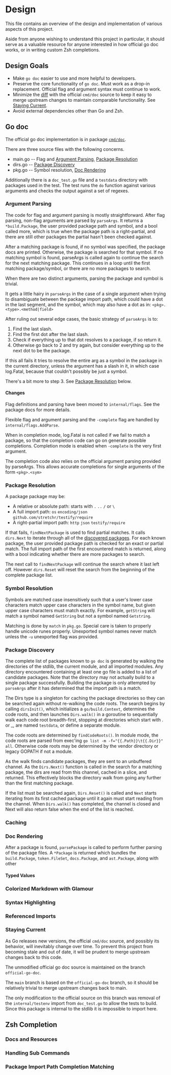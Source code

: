 # Design

This file contains an overview of the design and implementation of various
aspects of this project.

Aside from anyone wishing to understand this project in particular, it should
serve as a valuable resource for anyone interested in how official go doc
works, or in writing custom Zsh completions.

## Design Goals

- Make `go doc` easier to use and more helpful to developers.
- Preserve the core functionality of `go doc`. Must work as a drop-in
  replacement. Official flag and argument syntax must continue to work.
- Minimize the [diff] with the official `cmd/doc` source to keep it easy to
  merge upstream changes to maintain comparable functionality. See [Staying
  Current].
- Avoid external dependencies other than Go and Zsh.

[diff]:https://github.com/AdamSLevy/go-doc/compare/go-doc-official...main

## Go doc

The official go doc implementation is in package
[`cmd/doc`](https://pkg.go.dev/cmd/doc).

There are three source files with the following concerns.
- main.go -- Flag and [Argument Parsing], [Package Resolution]
- dirs.go -- [Package Discovery]
- pkg.go  -- Symbol resolution, [Doc Rendering]

Additionally there is a `doc_test.go` file and a `testdata` directory with
packages used in the test. The test runs the `do` function against various
arguments and checks the output against a set of regexes.


### Argument Parsing
[Argument Parsing]: #argument-parsing

The code for flag and argument parsing is mostly straightforward. After flag
parsing, non-flag arguments are parsed by `parseArgs`. It returns
a `*build.Package`, the user provided package path and symbol, and a bool
called more, which is true when the package path is a right-partial, and there
are still other packages the partial hasn't been checked against. 

After a matching package is found, if no symbol was specified, the package docs
are printed. Otherwise, the package is searched for that symbol. If no matching
symbol is found, parseArgs is called again to continue the search for the next
matching package. This continues in a loop until the first matching
package/symbol, or there are no more packages to search.

When there are two distinct arguments, parsing the package and symbol is
trivial.

It gets a little hairy in `parseArgs` in the case of a single argument when
trying to disambiguate between the package import path, which could have a dot
in the last segment, and the symbol, which may also have a dot as in:
`<pkg>.<type>.<method|field>`

After ruling out several edge cases, the basic strategy of `parseArgs` is to:
1. Find the last slash.
2. Find the first dot after the last slash.
3. Check if everything up to that dot resolves to a package, if so return it.
4. Otherwise go back to 2 and try again, but consider everything up to the next
   dot to be the package.

If this all fails it tries to resolve the entire arg as a symbol in the package
in the current directory, unless the argument has a slash in it, in which case
log.Fatal, because that couldn't possibly be just a symbol.

There's a bit more to step 3. See [Package Resolution] below.


#### Changes

Flag definitions and parsing have been moved to `internal/flags`. See the
package docs for more details.

Flexible flag and argument parsing and the `-complete` flag are handled by
`internal/flags.AddParse`.

When in completion mode, log.Fatal is not called if we fail to match a package,
so that the completion code can go on generate possible completions. Completion
mode is enabled when `-complete` is the very first argument. 

The completion code also relies on the official argument parsing provided by
parseArgs. This allows accurate completions for single arguments of the form
`<pkg>.<sym>`


### Package Resolution
[Package Resolution]: #package-resolution

A package package may be:
- A relative or absolute path: starts with `.` `..` `/` or `\`
- A full import path: `os` `encoding/json` `github.com/stretchr/testify/require`
- A right-partial import path: `http` `json` `testify/require` 

If that fails, `findNextPackage` is used to find partial matches. It calls
`dirs.Next` to iterate through all of the [discovered
packages](#package-discovery). For each known package, the user provided
package path is checked for an exact or partial match. The full import path of
the first encountered match is returned, along with a bool indicating whether
there are more packages to search. 

The next call to `findNextPackage` will continue the search where it last left
off. However `dirs.Reset` will reset the search from the beginning of the
complete package list.


### Symbol Resolution

Symbols are matched case insensitively such that a user's lower case characters
match upper case characters in the symbol name, but given upper case characters
must match exactly. For example, `getString` will match a symbol named
`GetString` but not a symbol named `Getstring`.

Matching is done by `match` in `pkg.go`. Special care is taken to properly
handle unicode runes properly. Unexported symbol names never match unless the
`-u` unexported flag was provided.


### Package Discovery
[Package Discovery]: #package-discovery

The complete list of packages known to `go doc` is generated by walking the
directories of the stdlib, the current module, and all imported modules. Any
directory encountered containing at least one go file is added to a list of
candidate packages. Note that the directory may not actually build to a single
package successfully. Building the package is only attempted by `parseArgs`
after it has determined that the import path is a match.

The Dirs type is a singleton for caching the package directories so they can be
searched again without re-walking the code roots. The search begins by calling
`dirsInit()`, which initializes a `go/build.Context`, determines the code
roots, and then launches `Dirs.walk()` in a goroutine to sequentially walk each
code root breadth-first, stopping at directories which start with . or \_, are
named `testdata`, or define a separate module.

The code roots are determined by `findCodeRoots()`. In module mode, the code
roots are parsed from exec'ing `go list -m -f="{{.Path}}\t{{.Dir}}" all`.
Otherwise code roots may be determined by the vendor directory or legacy GOPATH
if not a module.

As the walk finds candidate packages, they are sent to an unbuffered channel.
As the `Dirs.Next()` function is called in the search for a matching package,
the dirs are read from this channel, cached in a slice, and returned. This
effectively blocks the directory walk from going any further than the first
matching package.

If the list must be searched again, `Dirs.Reset()` is called and `Next` starts
iterating from its first cached package until it again must start reading from
the channel. When `Dirs.walk()` has completed, the channel is closed and Next
will also return false when the end of the list is reached.


### Caching


### Doc Rendering
[Doc Rendering]: #doc-rendering

After a package is found, `parsePackage` is called to perform further parsing
of the package files. A `*Package` is returned which bundles the
`build.Package`, `token.FileSet`, `docs.Package`, and `ast.Package`, along with other 


#### Typed Values


### Colorized Markdown with Glamour


### Syntax Highlighting


### Referenced Imports


### Staying Current
[Staying Current]:#staying-current

As Go releases new versions, the official `cmd/doc` source, and possibly its
behavior, will inevitably change over time. To prevent this project from
becoming stale and out of date, it will be prudent to merge upstream changes
back to this code.

The unmodified official go doc source is maintained on the branch
`official-go-doc`. 

The `main` branch is based on the `official-go-doc` branch, so it should be
relatively trivial to merge upstream changes back to main.

The only modification to the official source on this branch was removal of the
`internal/testenv` import from `doc_test.go` to allow the tests to build. Since
this package is internal to the stdlib it is impossible to import here.


## Zsh Completion


### Docs and Resources



### Handling Sub Commands



### Package Import Path Completion Matching




